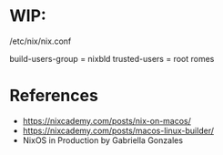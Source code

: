 # WIP:

/etc/nix/nix.conf


build-users-group = nixbld
trusted-users = root romes

# References

* https://nixcademy.com/posts/nix-on-macos/
* https://nixcademy.com/posts/macos-linux-builder/
* NixOS in Production by Gabriella Gonzales

